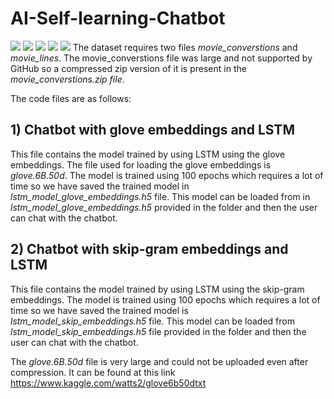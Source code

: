 # AI-Self-learning-Chatbot
![](https://img.shields.io/badge/CODE-PYTHON-informational?style=flat&logo=<LOGO_NAME>&logoColor=white&color=2bbc8a)
![](https://img.shields.io/badge/version-3.7.3-informational?style=flat&logo=<LOGO_NAME>&logoColor=white&color=2bbc8a)
![](https://img.shields.io/badge/Embeddings-Glove-informational?style=flat&logo=<LOGO_NAME>&logoColor=white&color=2bbc8a)
![](https://img.shields.io/badge/Embeddings-SkipGram-informational?style=flat&logo=<LOGO_NAME>&logoColor=white&color=2bbc8a)
![](https://img.shields.io/badge/Domain-Chatbot-informational?style=flat&logo=<LOGO_NAME>&logoColor=white&color=2bbc8a)
The dataset requires two files *movie_converstions* and *movie_lines*. The movie_converstions file was large and not supported by GitHub so a compressed zip version of it is present in the *movie_converstions.zip file*. 

The code files are as follows:

## 1) Chatbot with glove embeddings and LSTM

This file contains the model trained by using LSTM using the glove embeddings. The file used for loading the glove embeddings is *glove.6B.50d*. The model is trained using 100 epochs which requires a lot of time so we have saved the trained model in *lstm_model_glove_embeddings.h5* file. This model can be loaded from in *lstm_model_glove_embeddings.h5*  provided in the folder and then the user can chat with the chatbot.

## 2) Chatbot with skip-gram embeddings and LSTM

This file contains the model trained by using LSTM using the skip-gram embeddings. The model is trained using 100 epochs which requires a lot of time so we have saved the trained model is *lstm_model_skip_embeddings.h5* file. This model can be loaded from *lstm_model_skip_embeddings.h5* file provided in the folder and then the user can chat with the chatbot.

The *glove.6B.50d* file is very large and could not be uploaded even after compression. It can be found at this link https://www.kaggle.com/watts2/glove6b50dtxt
